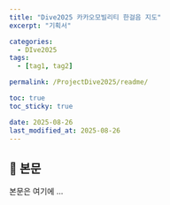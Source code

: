 ```yaml
---
title: "Dive2025 카카오모빌리티 한걸음 지도"
excerpt: "기획서"

categories:
  - DIve2025
tags:
  - [tag1, tag2]

permalink: /ProjectDive2025/readme/

toc: true
toc_sticky: true

date: 2025-08-26
last_modified_at: 2025-08-26
---
```


## 🦥 본문

본문은 여기에 ...

